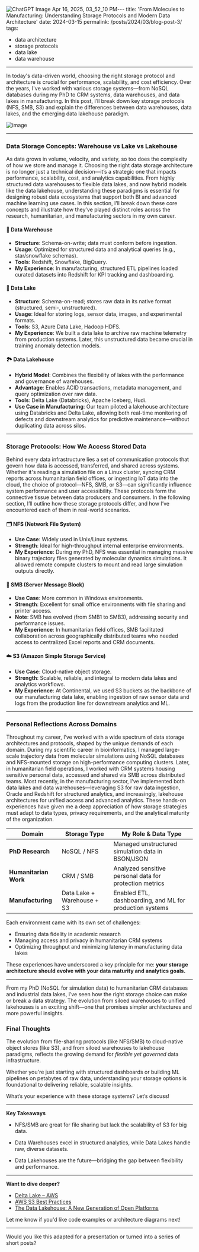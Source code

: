 ![ChatGPT Image Apr 16, 2025, 03_52_10 PM](https://github.com/user-attachments/assets/e49d1e0c-a7eb-481c-8d17-467076a9506f)---
title: 'From Molecules to Manufacturing: Understanding Storage Protocols and Modern Data Architecture'
date: 2024-03-15
permalink: /posts/2024/03/blog-post-3/
tags:
  - data architecture
  - storage protocols
  - data lake
  - data warehouse
---
In today's data-driven world, choosing the right storage protocol and architecture is crucial for performance, scalability, and cost efficiency. Over the years, I've worked with various storage systems—from NoSQL databases during my PhD to CRM systems, data warehouses, and data lakes in manufacturing. In this post, I’ll break down key storage protocols (NFS, SMB, S3) and explain the differences between data warehouses, data lakes, and the emerging data lakehouse paradigm.

![image](https://github.com/user-attachments/assets/43972d24-c44d-4f96-8d48-7fbe550464ae)

---
### Data Storage Concepts: Warehouse vs Lake vs Lakehouse

As data grows in volume, velocity, and variety, so too does the complexity of how we store and manage it. Choosing the right data storage architecture is no longer just a technical decision—it’s a strategic one that impacts performance, scalability, cost, and analytics capabilities. From highly structured data warehouses to flexible data lakes, and now hybrid models like the data lakehouse, understanding these paradigms is essential for designing robust data ecosystems that support both BI and advanced machine learning use cases. In this section, I’ll break down these core concepts and illustrate how they’ve played distinct roles across the research, humanitarian, and manufacturing sectors in my own career.

#### 🏢 Data Warehouse
- **Structure**: Schema-on-write; data must conform before ingestion.
- **Usage**: Optimized for structured data and analytical queries (e.g., star/snowflake schemas).
- **Tools**: Redshift, Snowflake, BigQuery.
- **My Experience**: In manufacturing, structured ETL pipelines loaded curated datasets into Redshift for KPI tracking and dashboarding.

#### 🌊 Data Lake
- **Structure**: Schema-on-read; stores raw data in its native format (structured, semi-, unstructured).
- **Usage**: Ideal for storing logs, sensor data, images, and experimental formats.
- **Tools**: S3, Azure Data Lake, Hadoop HDFS.
- **My Experience**: We built a data lake to archive raw machine telemetry from production systems. Later, this unstructured data became crucial in training anomaly detection models.

#### 🏞️ Data Lakehouse
- **Hybrid Model**: Combines the flexibility of lakes with the performance and governance of warehouses.
- **Advantage**: Enables ACID transactions, metadata management, and query optimization over raw data.
- **Tools**: Delta Lake (Databricks), Apache Iceberg, Hudi.
- **Use Case in Manufacturing**: Our team piloted a lakehouse architecture using Databricks and Delta Lake, allowing both real-time monitoring of defects and downstream analytics for predictive maintenance—without duplicating data across silos.

---
### Storage Protocols: How We Access Stored Data

Behind every data infrastructure lies a set of communication protocols that govern how data is accessed, transferred, and shared across systems. Whether it's reading a simulation file on a Linux cluster, syncing CRM reports across humanitarian field offices, or ingesting IoT data into the cloud, the choice of protocol—NFS, SMB, or S3—can significantly influence system performance and user accessibility. These protocols form the connective tissue between data producers and consumers. In the following section, I’ll outline how these storage protocols differ, and how I’ve encountered each of them in real-world scenarios.

#### 🗂️ NFS (Network File System)
- **Use Case**: Widely used in Unix/Linux systems.
- **Strength**: Ideal for high-throughput internal enterprise environments.
- **My Experience**: During my PhD, NFS was essential in managing massive binary trajectory files generated by molecular dynamics simulations. It allowed remote compute clusters to mount and read large simulation outputs directly.

#### 📁 SMB (Server Message Block)
- **Use Case**: More common in Windows environments.
- **Strength**: Excellent for small office environments with file sharing and printer access.
- **Note**: SMB has evolved (from SMB1 to SMB3), addressing security and performance issues.
- **My Experience**: In humanitarian field offices, SMB facilitated collaboration across geographically distributed teams who needed access to centralized Excel reports and CRM documents.

#### ☁️ S3 (Amazon Simple Storage Service)
- **Use Case**: Cloud-native object storage.
- **Strength**: Scalable, reliable, and integral to modern data lakes and analytics workflows.
- **My Experience**: At Continental, we used S3 buckets as the backbone of our manufacturing data lake, enabling ingestion of raw sensor data and logs from the production line for downstream analytics and ML.

---
### Personal Reflections Across Domains

Throughout my career, I’ve worked with a wide spectrum of data storage architectures and protocols, shaped by the unique demands of each domain. During my scientific career in bioinformatics, I managed large-scale trajectory data from molecular simulations using NoSQL databases and NFS-mounted storage on high-performance computing clusters. Later, in humanitarian field operations, I worked with CRM systems housing sensitive personal data, accessed and shared via SMB across distributed teams. Most recently, in the manufacturing sector, I’ve implemented both data lakes and data warehouses—leveraging S3 for raw data ingestion, Oracle and Redshift for structured analytics, and increasingly, lakehouse architectures for unified access and advanced analytics. These hands-on experiences have given me a deep appreciation of how storage strategies must adapt to data types, privacy requirements, and the analytical maturity of the organization.


| Domain              | Storage Type        | My Role & Data Type                                     |
|---------------------|---------------------|---------------------------------------------------------|
| **PhD Research**     | NoSQL / NFS         | Managed unstructured simulation data in BSON/JSON       |
| **Humanitarian Work**| CRM / SMB           | Analyzed sensitive personal data for protection metrics |
| **Manufacturing**    | Data Lake + Warehouse + S3 | Enabled ETL, dashboarding, and ML for production systems |

Each environment came with its own set of challenges:  
- Ensuring data fidelity in academic research  
- Managing access and privacy in humanitarian CRM systems  
- Optimizing throughput and minimizing latency in manufacturing data lakes  

These experiences have underscored a key principle for me: **your storage architecture should evolve with your data maturity and analytics goals.**

---
From my PhD (NoSQL for simulation data) to humanitarian CRM databases and industrial data lakes, I’ve seen how the right storage choice can make or break a data strategy. The evolution from siloed warehouses to unified lakehouses is an exciting shift—one that promises simpler architectures and more powerful insights.

### Final Thoughts

The evolution from file-sharing protocols (like NFS/SMB) to cloud-native object stores (like S3), and from siloed warehouses to lakehouse paradigms, reflects the growing demand for *flexible yet governed* data infrastructure.

Whether you're just starting with structured dashboards or building ML pipelines on petabytes of raw data, understanding your storage options is foundational to delivering reliable, scalable insights.

What’s your experience with these storage systems? Let’s discuss!

---
**Key Takeaways**

* NFS/SMB are great for file sharing but lack the scalability of S3 for big data.

* Data Warehouses excel in structured analytics, while Data Lakes handle raw, diverse datasets.

* Data Lakehouses are the future—bridging the gap between flexibility and performance.
---

**Want to dive deeper?**
- [Delta Lake – AWS](https://aws.amazon.com/solutions/guidance/data-lakes-on-aws/)
- [AWS S3 Best Practices](https://docs.aws.amazon.com/AmazonS3/latest/userguide/best-practices.html)
- [The Data Lakehouse: A New Generation of Open Platforms](https://databricks.com/blog/2020/01/30/what-is-a-data-lakehouse.html)

Let me know if you'd like code examples or architecture diagrams next!

--- 

Would you like this adapted for a presentation or turned into a series of short posts?
